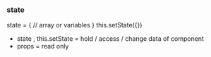 ### state 

state = { 
   // array or variables
}
this.setState({})


- state , this.setState = hold / access / change data of component 
- props = read only 
